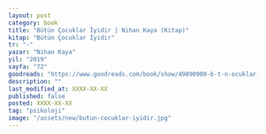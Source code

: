 ```yaml
---
layout: post
category: book
title: "Bütün Çocuklar İyidir | Nihan Kaya (Kitap)"
kitap: "Bütün Çocuklar İyidir"
tr: "-"
yazar: "Nihan Kaya"
yil: "2019"
sayfa: "72"
goodreads: "https://www.goodreads.com/book/show/49890980-b-t-n-ocuklar-i-yidir"
description: ""
last_modified_at: XXXX-XX-XX
published: false
posted: XXXX-XX-XX
tag: "psikoloji"
image: "/assets/new/butun-cocuklar-iyidir.jpg"
---
```


